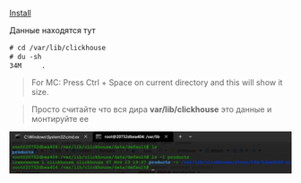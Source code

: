 [Install](https://clickhouse.com/docs/ru/getting-started/tutorial)

Данные находятся тут 
```
# cd /var/lib/clickhouse
# du -sh
34M     .
```

> For MC: Press Ctrl + Space on current directory and this will show it size.

> Просто считайте что вся дира **var/lib/clickhouse** это данные и монтируйте ее

![ex](https://github.com/AV-ghub/ClickHouse/blob/main/001%20Install/res/1.jpg)
